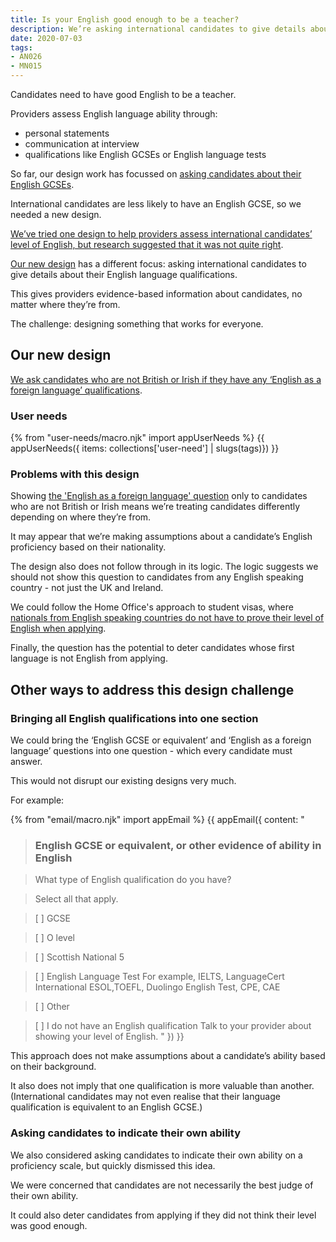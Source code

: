 ```yaml
---
title: Is your English good enough to be a teacher?
description: We’re asking international candidates to give details about their English language qualifications.
date: 2020-07-03
tags:
- AN026
- MN015
---
```


Candidates need to have good English to be a teacher.

Providers assess English language ability through:
* personal statements
* communication at interview
* qualifications like English GCSEs or English language tests

So far, our design work has focussed on [asking candidates about their English GCSEs](/apply-for-teacher-training/structured-data-for-pre-degree-qualifications/#what-english-gcse-did-you-do).

International candidates are less likely to have an English GCSE, so we needed a new design.

[We’ve tried one design to help providers assess international candidates’ level of English, but research suggested that it was not quite right](/apply-for-teacher-training/international-candidates/#english-language-proficiency).

[Our new design](/apply-for-teacher-training/candidate-level-english/#our-new-design) has a different focus: asking international candidates to give details about their English language qualifications.

This gives providers evidence-based information about candidates, no matter where they’re from.

The challenge: designing something that works for everyone.

## Our new design

[We ask candidates who are not British or Irish if they have any ‘English as a foreign language’ qualifications](/apply-for-teacher-training/international-candidates/#english-as-a-foreign-language).

### User needs

{% from "user-needs/macro.njk" import appUserNeeds %}
{{ appUserNeeds({ items: collections['user-need'] | slugs(tags)}) }}

### Problems with this design

Showing [the 'English as a foreign language' question](/apply-for-teacher-training/international-candidates/#english-as-a-foreign-language) only to candidates who are not British or Irish means we’re treating candidates differently depending on where they’re from.

It may appear that we’re making assumptions about a candidate’s English proficiency based on their nationality.

The design also does not follow through in its logic. The logic suggests we should not show this question to candidates from any English speaking country - not just the UK and Ireland.

We could follow the Home Office's approach to student visas, where [nationals from English speaking countries do not have to prove their level of English when applying](https://www.gov.uk/tier-4-general-visa/knowledge-of-english).

Finally, the question has the potential to deter candidates whose first language is not English from applying.

## Other ways to address this design challenge

### Bringing all English qualifications into one section

We could bring the ‘English GCSE or equivalent’ and ‘English as a foreign language’ questions into one question - which every candidate must answer.

This would not disrupt our existing designs very much.

For example:

{% from "email/macro.njk" import appEmail %}
{{ appEmail({
  content: "

> ### English GCSE or equivalent, or other evidence of ability in English

> What type of English qualification do you have?

> Select all that apply.

> [  ] GCSE

> [  ] O level

> [  ] Scottish National 5

> [  ] English Language Test
>For example, IELTS, LanguageCert International ESOL,TOEFL, Duolingo English Test, CPE,  CAE

> [  ] Other

> [  ] I do not have an English qualification
> Talk to your provider about showing your level of English.
"
}) }}

This approach does not make assumptions about a candidate’s ability based on their background.

It also does not imply that one qualification is more valuable than another. (International candidates may not even realise that their language qualification is equivalent to an English GCSE.)

### Asking candidates to indicate their own ability

We also considered asking candidates to indicate their own ability on a proficiency scale, but quickly dismissed this idea.

We were concerned that candidates are not necessarily the best judge of their own ability.

It could also deter candidates from applying if they did not think their level was good enough.
